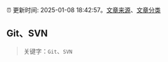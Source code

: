 :alarm_clock: 更新时间: 2025-01-08 18:42:57。[文章来源](/README.md)、[文章分类](/TAGS.md)

## Git、SVN


> 关键字：`Git`、`SVN`



